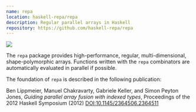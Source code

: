 ```yaml
---
name: repa
location: haskell-repa/repa
description: Regular parallel arrays in Haskell
repository: https://github.com/haskell-repa/repa
---
```


<a href="http://hackage.haskell.org/package/repa" target="_blank">
    <img src="https://img.shields.io/hackage/v/repa.svg">
</a>

The `repa` package provides high-performance, regular, multi-dimensional, shape-polymorphic arrays. Functions written with the `repa` combinators are automatically evaluated in parallel if possible.

The foundation of `repa` is described in the following publication:

<i class="ai ai-open-access"></i> Ben Lippmeier, Manuel Chakravarty, Gabriele Keller, and Simon Peyton Jones, _Guiding parallel array fusion with indexed types_, Proceedings of the 2012 Haskell Symposium (2012) [DOI:10.1145/2364506.2364511](https://doi.org/10.1145/2364506.2364511)
